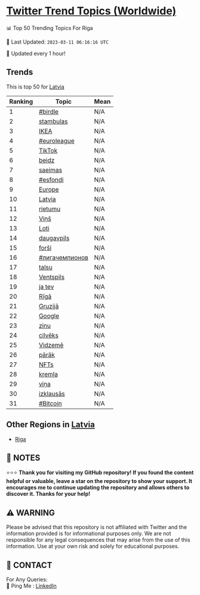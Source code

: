 [Twitter Trend Topics (Worldwide)](https://github.com/ErcinDedeoglu/Twitter-Trend-Topics)
==========


📊 Top 50 Trending Topics For Riga

📆 Last Updated: `2023-03-11 06:16:16 UTC`

🔧 Updated every 1 hour!


## Trends

This is top 50 for [Latvia](</Latvia>)

| Ranking | Topic | Mean |
| ------- | ------------ | ------------ |
| 1 | [#birdle](http://twitter.com/search?q=%23birdle) | N/A |
| 2 | [stambulas](http://twitter.com/search?q=stambulas) | N/A |
| 3 | [IKEA](http://twitter.com/search?q=IKEA) | N/A |
| 4 | [#euroleague](http://twitter.com/search?q=%23euroleague) | N/A |
| 5 | [TikTok](http://twitter.com/search?q=TikTok) | N/A |
| 6 | [beidz](http://twitter.com/search?q=beidz) | N/A |
| 7 | [saeimas](http://twitter.com/search?q=saeimas) | N/A |
| 8 | [#esfondi](http://twitter.com/search?q=%23esfondi) | N/A |
| 9 | [Europe](http://twitter.com/search?q=Europe) | N/A |
| 10 | [Latvia](http://twitter.com/search?q=Latvia) | N/A |
| 11 | [rietumu](http://twitter.com/search?q=rietumu) | N/A |
| 12 | [Viņš](http://twitter.com/search?q=Vi%c5%86%c5%a1) | N/A |
| 13 | [Ļoti](http://twitter.com/search?q=%c4%bboti) | N/A |
| 14 | [daugavpils](http://twitter.com/search?q=daugavpils) | N/A |
| 15 | [forši](http://twitter.com/search?q=for%c5%a1i) | N/A |
| 16 | [#лигачемпионов](http://twitter.com/search?q=%23%d0%bb%d0%b8%d0%b3%d0%b0%d1%87%d0%b5%d0%bc%d0%bf%d0%b8%d0%be%d0%bd%d0%be%d0%b2) | N/A |
| 17 | [talsu](http://twitter.com/search?q=talsu) | N/A |
| 18 | [Ventspils](http://twitter.com/search?q=Ventspils) | N/A |
| 19 | [ja tev](http://twitter.com/search?q=ja+tev) | N/A |
| 20 | [Rīgā](http://twitter.com/search?q=R%c4%abg%c4%81) | N/A |
| 21 | [Gruzijā](http://twitter.com/search?q=Gruzij%c4%81) | N/A |
| 22 | [Google](http://twitter.com/search?q=Google) | N/A |
| 23 | [zinu](http://twitter.com/search?q=zinu) | N/A |
| 24 | [cilvēks](http://twitter.com/search?q=cilv%c4%93ks) | N/A |
| 25 | [Vidzemē](http://twitter.com/search?q=Vidzem%c4%93) | N/A |
| 26 | [pārāk](http://twitter.com/search?q=p%c4%81r%c4%81k) | N/A |
| 27 | [NFTs](http://twitter.com/search?q=NFTs) | N/A |
| 28 | [kremļa](http://twitter.com/search?q=krem%c4%bca) | N/A |
| 29 | [viņa](http://twitter.com/search?q=vi%c5%86a) | N/A |
| 30 | [izklausās](http://twitter.com/search?q=izklaus%c4%81s) | N/A |
| 31 | [#Bitcoin](http://twitter.com/search?q=%23Bitcoin) | N/A |



## Other Regions in [Latvia](</Latvia>)

* [Riga](</Latvia/Riga.md>)



## 📝 NOTES

⭐⭐⭐ **Thank you for visiting my GitHub repository! If you found the content helpful or valuable, leave a star on the repository to show your support. It encourages me to continue updating the repository and allows others to discover it. Thanks for your help!**


## ⚠️ WARNING

Please be advised that this repository is not affiliated with Twitter and the information provided is for informational purposes only. We are not responsible for any legal consequences that may arise from the use of this information. Use at your own risk and solely for educational purposes.


## 📨 CONTACT

 For Any Queries:  
            🏓 Ping Me : [LinkedIn](https://www.linkedin.com/in/ercindedeoglu/)

